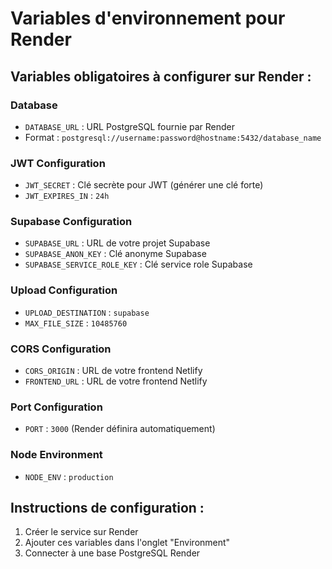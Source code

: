 # Variables d'environnement pour Render

## Variables obligatoires à configurer sur Render :

### Database
- `DATABASE_URL` : URL PostgreSQL fournie par Render
- Format : `postgresql://username:password@hostname:5432/database_name`

### JWT Configuration
- `JWT_SECRET` : Clé secrète pour JWT (générer une clé forte)
- `JWT_EXPIRES_IN` : `24h`

### Supabase Configuration
- `SUPABASE_URL` : URL de votre projet Supabase
- `SUPABASE_ANON_KEY` : Clé anonyme Supabase
- `SUPABASE_SERVICE_ROLE_KEY` : Clé service role Supabase

### Upload Configuration
- `UPLOAD_DESTINATION` : `supabase`
- `MAX_FILE_SIZE` : `10485760`

### CORS Configuration
- `CORS_ORIGIN` : URL de votre frontend Netlify
- `FRONTEND_URL` : URL de votre frontend Netlify

### Port Configuration
- `PORT` : `3000` (Render définira automatiquement)

### Node Environment
- `NODE_ENV` : `production`

## Instructions de configuration :
1. Créer le service sur Render
2. Ajouter ces variables dans l'onglet "Environment"
3. Connecter à une base PostgreSQL Render 